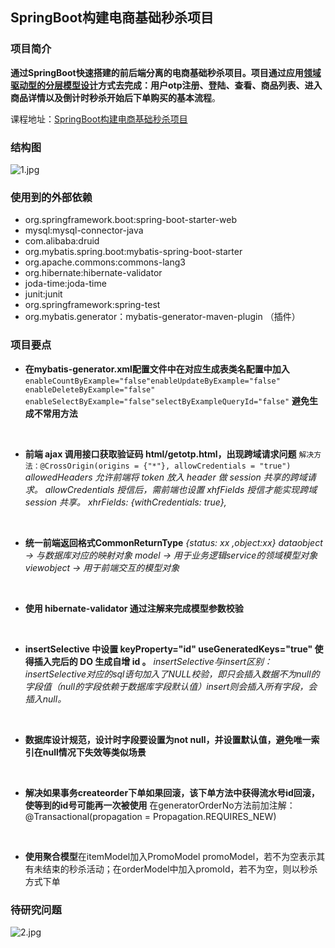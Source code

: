## SpringBoot构建电商基础秒杀项目
### 项目简介

**通过SpringBoot快速搭建的前后端分离的电商基础秒杀项目。项目通过应用<u>领域驱动型的分层模型设计</u>方式去完成：用户otp注册、登陆、查看、商品列表、进入商品详情以及倒计时秒杀开始后下单购买的基本流程**。


课程地址：[SpringBoot构建电商基础秒杀项目](
https://www.imooc.com/learn/1079)

### 结构图
![1.jpg](https://upload-images.jianshu.io/upload_images/2155796-19533eddc4b9160f.jpg?imageMogr2/auto-orient/strip%7CimageView2/2/w/1240)

### 使用到的外部依赖

* org.springframework.boot:spring-boot-starter-web
* mysql:mysql-connector-java
* com.alibaba:druid
* org.mybatis.spring.boot:mybatis-spring-boot-starter
* org.apache.commons:commons-lang3
* org.hibernate:hibernate-validator
* joda-time:joda-time
* junit:junit
* org.springframework:spring-test
* org.mybatis.generator：mybatis-generator-maven-plugin （插件）

### 项目要点
* **在mybatis-generator.xml配置文件中在对应生成表类名配置中加入**
`enableCountByExample="false"enableUpdateByExample="false" enableDeleteByExample="false" enableSelectByExample="false"selectByExampleQueryId="false"`
**避免生成不常用方法**

&nbsp;
 * **前端 ajax 调用接口获取验证码 html/getotp.html，出现跨域请求问题**
`解决方法：@CrossOrigin(origins = {"*"}, allowCredentials = "true")`
*allowedHeaders 允许前端将 token 放入 header 做 session 共享的跨域请求。
allowCredentials 授信后，需前端也设置 xhfFields 授信才能实现跨域 session 共享。
xhrFields: {withCredentials: true},*

&nbsp;
* **统一前端返回格式CommonReturnType**
*{status: xx ,object:xx}*
*dataobject -> 与数据库对应的映射对象
model -> 用于业务逻辑service的领域模型对象
viewobject -> 用于前端交互的模型对象*

&nbsp;
* **使用 hibernate-validator 通过注解来完成模型参数校验**

&nbsp;
* **insertSelective 中设置 keyProperty="id" useGeneratedKeys="true" 使得插入完后的 DO 生成自增 id 。**
*insertSelective与insert区别：
insertSelective对应的sql语句加入了NULL校验，即只会插入数据不为null的字段值（null的字段依赖于数据库字段默认值）insert则会插入所有字段，会插入null。*

&nbsp;

* **数据库设计规范，设计时字段要设置为not null，并设置默认值，避免唯一索引在null情况下失效等类似场景**

&nbsp;

* **解决如果事务createorder下单如果回滚，该下单方法中获得流水号id回滚，使等到的id号可能再一次被使用**
在generatorOrderNo方法前加注解：
@Transactional(propagation = Propagation.REQUIRES_NEW)

&nbsp;

* **使用聚合模型**在itemModel加入PromoModel promoModel，若不为空表示其有未结束的秒杀活动；在orderModel中加入promoId，若不为空，则以秒杀方式下单

### 待研究问题
![2.jpg](https://upload-images.jianshu.io/upload_images/2155796-dc537af8afa1a4f1.jpg?imageMogr2/auto-orient/strip%7CimageView2/2/w/1240)

















